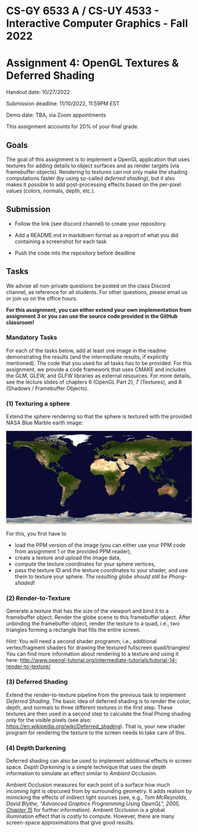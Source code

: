 # CS-GY 6533 A / CS-UY 4533 - Interactive Computer Graphics - Fall 2022

# Assignment 4: OpenGL Textures & Deferred Shading

Handout date: 10/27/2022

Submission deadline: 11/10/2022, 11:59PM EST

Demo date: TBA, via Zoom appointments

This assignment accounts for 20\% of your final grade. 

## Goals

The goal of this assignment is to implement a OpenGL application that uses textures for adding details to object surfaces and as render targets (via framebuffer objects). Rendering to textures can not only make the shading computations faster (by using so-called *deferred shading*), but it also makes it possible to add post-processing effects based on the per-pixel values (colors, normals, depth, etc.).

## Submission

*	Follow the link (see discord channel) to create your repository.

*	Add a README.md in markdown format as a report of what you did containing a screenshot for each task

*	Push the code into the repository before deadline

## Tasks

We advise all non-private questions be posted on the class Discord channel, as reference for all students.
For other questions, please email us or join us on the office hours.

**For this assignment, you can either extend your own implementation from assignment 3 or you can use the source code provided in the GitHub classroom!**

### Mandatory Tasks

For each of the tasks below, add at least one image in the readme demonstrating the results (and the intermediate results, if explicitly mentioned).
The code that you used for all tasks has to be provided.
For this assignment, we provide a code framework that uses CMAKE and includes the GLM, GLEW, and GLFW libraries as external resources. For more details, see the lecture slides of chapters 6 (OpenGL Part 2), 7 (Textures), and 8 (Shadows / Framebuffer Objects).

### (1) Texturing a sphere

Extend the sphere rendering so that the sphere is textured with the provided NASA Blue Marble earth image:

![NASA Blue Marble: Land Surface, Shallow Water, and Shaded Topography (image source: https://visibleearth.nasa.gov/images/57752/blue-marble-land-surface-shallow-water-and-shaded-topography/57754l)](land_shallow_topo_512.jpg)

For this, you first have to 

* load the PPM version of the image (you can either use your PPM code from assignment 1 or the provided PPM reader), 
* create a texture and upload the image data,
* compute the texture coordinates for your sphere vertices,
* pass the texture ID and the texture coordinates to your shader, and use them to texture your sphere. *The resulting globe should still be Phong-shaded!*

### (2) Render-to-Texture

Generate a texture that has the size of the viewport and bind it to a framebuffer object. Render the globe scene to this framebuffer object. After unbinding the framebuffer object, render the texture to a quad, i.e., two triangles forming a rectangle that fills the entire screen.

*Hint:* You will need a second shader programm, i.e., additional vertex/fragment shaders for drawing the textured fullscreen quad/triangles! You can find more information about rendering to a texture and using it here:
http://www.opengl-tutorial.org/intermediate-tutorials/tutorial-14-render-to-texture/ 

### (3) Deferred Shading

Extend the render-to-texture pipeline from the previous task to implement *Deferred Shading*. The basic idea of deferred shading is to render the color, depth, and normals to three different textures in the first step.
These textures are then used in a second step to calculate the final Phong shading only for the visible pixels (see also: https://en.wikipedia.org/wiki/Deferred_shading). That is, your new shader program for rendering the texture to the screen needs to take care of this.

### (4) Depth Darkening

Deferred shading can also be used to implement additional effects in screen space. *Depth Darkening* is a simple technique that uses the depth information to simulate an effect similar to *Ambient Occlusion*. 

Ambient Occlusion measures for each point of a surface how much incoming light is obscured from by surrounding geometry. It adds realism by mimicking the effects of indirect light sources (see, e.g., *Tom McReynolds, David Blythe, "Advanced Graphics Programming Using OpenGL", 2005, [Chapter 15](https://www.sciencedirect.com/science/article/pii/B9781558606593500172)* for further information). Ambient Occlusion is a global illumination effect that is costly to compute. However, there are many screen-space approximations that give good results. 

